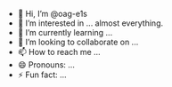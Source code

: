 - 👋 Hi, I’m @oag-e1s
- 👀 I’m interested in ... almost everything. 
- 🌱 I’m currently learning ... 
- 💞️ I’m looking to collaborate on ...
- 📫 How to reach me ...
- 😄 Pronouns: ...
- ⚡ Fun fact: ...

<!---
oag-e1s/oag-e1s is a ✨ special ✨ repository because its `README.md` (this file) appears on your GitHub profile.
You can click the Preview link to take a look at your changes.
--->
